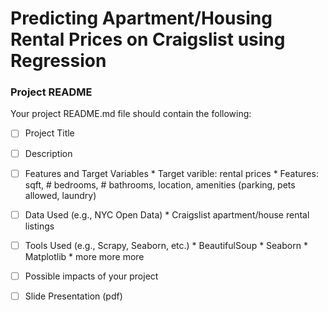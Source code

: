 # Predicting Apartment/Housing Rental Prices on Craigslist using Regression


### Project README
Your project README.md file should contain the following:

- [ ] Project Title
- [ ] Description
- [ ] Features and Target Variables
      * Target varible: rental prices
      * Features: sqft, # bedrooms, # bathrooms, location, amenities (parking, pets allowed, laundry)
- [ ] Data Used (e.g., NYC Open Data)
      * Craigslist apartment/house rental listings
- [ ] Tools Used (e.g., Scrapy, Seaborn, etc.)
      * BeautifulSoup
      * Seaborn
      * Matplotlib
      * more more more
- [ ] Possible impacts of your project
- [ ] Slide Presentation (pdf)

